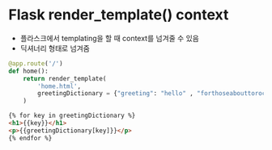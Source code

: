 #  Flask render_template() context

- 플라스크에서 templating을 할 때 context를 넘겨줄 수 있음
- 딕셔너리 형태로 넘겨줌

```Python
@app.route('/')                                                                 
def home():                                                                                                                  
    return render_template(                                                     
        'home.html',                                                            
        greetingDictionary = {"greeting": "hello" , "forthoseabouttorock" :"wesaluteyou" }                                       
    )   
```

```HTML
{% for key in greetingDictionary %}
<h1>{{key}}</h1>
<p>{{greetingDictionary[key]}}</p>
{% endfor %}
```
